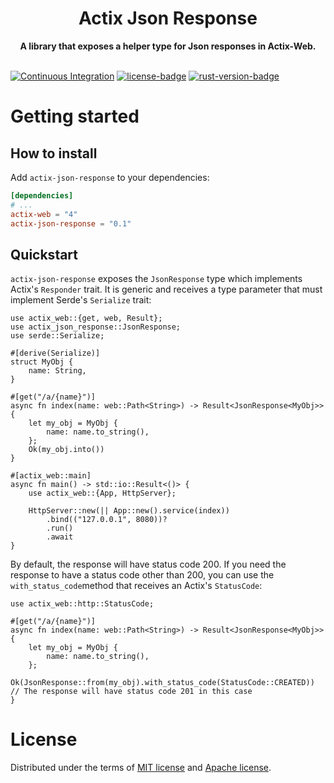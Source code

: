 <h1 align="center">Actix Json Response</h1>
<div align="center">
 <strong>
   A library that exposes a helper type for Json responses in Actix-Web.
 </strong>
</div>

<br />

[![Continuous Integration](https://github.com/moy2010/actix-json-response/actions/workflows/ci.yml/badge.svg)](https://github.com/moy2010/actix-json-response/actions/workflows/ci.yml) [![license-badge][]][license] [![rust-version-badge][]][rust-version]

# Getting started

## How to install

Add `actix-json-response` to your dependencies:

```toml
[dependencies]
# ...
actix-web = "4"
actix-json-response = "0.1"
```

## Quickstart

`actix-json-response` exposes the `JsonResponse` type which implements Actix's `Responder` trait. It is generic and receives a type parameter that must implement Serde's `Serialize` trait:

```rust,compile_fail
use actix_web::{get, web, Result};
use actix_json_response::JsonResponse;
use serde::Serialize;

#[derive(Serialize)]
struct MyObj {
    name: String,
}

#[get("/a/{name}")]
async fn index(name: web::Path<String>) -> Result<JsonResponse<MyObj>> {
    let my_obj = MyObj {
        name: name.to_string(),
    };
    Ok(my_obj.into())
}

#[actix_web::main]
async fn main() -> std::io::Result<()> {
    use actix_web::{App, HttpServer};

    HttpServer::new(|| App::new().service(index))
        .bind(("127.0.0.1", 8080))?
        .run()
        .await
}
```

By default, the response will have status code 200. If you need the response to have a status code other than 200, you can use the `with_status_code`method that receives an Actix's `StatusCode`:

```
use actix_web::http::StatusCode;

#[get("/a/{name}")]
async fn index(name: web::Path<String>) -> Result<JsonResponse<MyObj>> {
    let my_obj = MyObj {
        name: name.to_string(),
    };
    Ok(JsonResponse::from(my_obj).with_status_code(StatusCode::CREATED)) // The response will have status code 201 in this case
}
```

# License

Distributed under the terms of [MIT license](./LICENSE-MIT) and [Apache license](./LICENSE-APACHE).


[cargo-badge]: https://img.shields.io/crates/v/actix-json-responder.svg?style=flat-square
[cargo]: https://crates.io/crates/actix-json-responder
[license-badge]: https://img.shields.io/badge/license-MIT/Apache--2.0-lightgray.svg?style=flat-square
[license]: #license
[rust-version-badge]: https://img.shields.io/badge/rust-1.56+-blue.svg?style=flat-square
[rust-version]: .travis.yml#L5